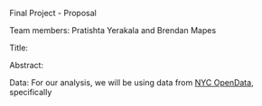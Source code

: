 Final Project - Proposal

Team members: Pratishta Yerakala and Brendan Mapes

Title: 

Abstract: 

Data: For our analysis, we will be using data from [NYC OpenData](https://opendata.cityofnewyork.us/), specifically 
